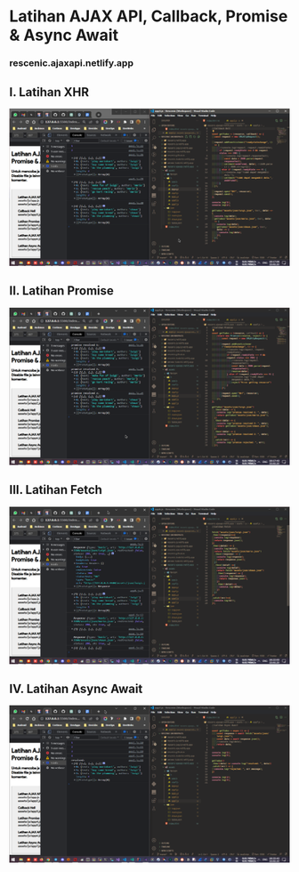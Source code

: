 # Latihan AJAX API, Callback, Promise & Async Await

### rescenic.ajaxapi.netlify.app

## I. Latihan XHR
![assets/img/1-latihan-xhr.png](assets/img/1-latihan-xhr.png)

## II. Latihan Promise
![assets/img/2-latihan-promise.png](assets/img/2-latihan-promise.png)

## III. Latihan Fetch
![assets/img/3-latihan-fetch.png](assets/img/3-latihan-fetch.png)

## IV. Latihan Async Await
![assets/img/4-latihan-async-await.png](assets/img/4-latihan-async-await.png)